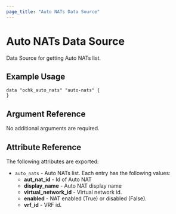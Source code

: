 ```yaml
---
page_title: "Auto NATs Data Source"
---
```


# Auto NATs Data Source

Data Source for getting Auto NATs list.

## Example Usage

```hcl
data "ochk_auto_nats" "auto-nats" {
}
```

## Argument Reference

No additional arguments are required.

## Attribute Reference

The following attributes are exported:
* `auto_nats` - Auto NATs list. Each entry has the following values:
  * **aut_nat_id** - Id of Auto NAT
  * **display_name** - Auto NAT display name
  * **virtual_network_id** -  Virtual network id.
  * **enabled** - NAT enabled (True) or disabled (False).
  * **vrf_id** - VRF id.

